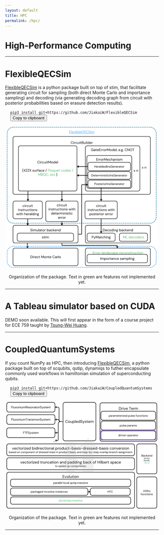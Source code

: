 ```yaml
---
layout: default
title: HPC
permalink: /hpc/
---
```


# High-Performance Computing
<div style="text-align: right;">
      
</div>

---
# FlexibleQECSim
[FlexibleQECSim](https://github.com/JiakaiW/FlexibleQECSim) is a python package built on top of stim, that facilitate generating circuit for sampling (both direct Monte Carlo and importance sampling) and decoding (via generating decoding graph from circuit with posterior probabilities based on erasure detection results).

<pre class="code-block">
  <code>pip3 install git+https://github.com/JiakaiW/FlexibleQECSim</code>
  <button class="copy-button" onclick="copyToClipboard('pip3 install git+https://github.com/JiakaiW/FlexibleQECSim')">Copy to clipboard</button>
</pre>

<script>
function copyToClipboard(text) {
  navigator.clipboard.writeText(text).then(function() {
    alert('Copied to clipboard');
  }, function(err) {
    console.error('Could not copy text: ', err);
  });
}

function toggleTheme() {
  const body = document.body;
  body.classList.toggle('dark-mode');
  const themeToggle = document.getElementById('theme-toggle');
  if (body.classList.contains('dark-mode')) {
    themeToggle.textContent = 'Switch to Light Mode';
  } else {
    themeToggle.textContent = 'Switch to Dark Mode';
  }
}
</script>

<div style="text-align: center;">
  <img src="/files/2024/FlexibleQECSim.png" style="width: 500px;" alt="Organization of the package FlexibleQECSim">
  <p>Organization of the package. Text in green are features not implemented yet.</p>
</div>

---

# A Tableau simulator based on CUDA

DEMO soon available. This will first appear in the form of a course project for ECE 759 taught by [Tsung-Wei Huang](https://tsung-wei-huang.github.io/).

---

# CoupledQuantumSystems
If you count NumPy as HPC, then introducing [FlexibleQECSim](https://github.com/JiakaiW/CoupledQuantumSystems), a python package built on top of scqubits, qutip, dynamiqs to futher encapsulate commonly used workflows in hamiltonian simulation of superconducting qubits.

<pre class="code-block">
  <code>pip3 install git+https://github.com/JiakaiW/CoupledQuantumSystems</code>
  <button class="copy-button" onclick="copyToClipboard('pip3 install git+https://github.com/JiakaiW/CoupledQuantumSystems')">Copy to clipboard</button>
</pre>

<script>
function copyToClipboard(text) {
  navigator.clipboard.writeText(text).then(function() {
    alert('Copied to clipboard');
  }, function(err) {
    console.error('Could not copy text: ', err);
  });
}

function toggleTheme() {
  const body = document.body;
  body.classList.toggle('dark-mode');
  const themeToggle = document.getElementById('theme-toggle');
  if (body.classList.contains('dark-mode')) {
    themeToggle.textContent = 'Switch to Light Mode';
  } else {
    themeToggle.textContent = 'Switch to Dark Mode';
  }
}
</script>

<div style="text-align: center;">
  <img src="/files/2024/CoupledQuantumSystems.png" style="width: 500px;" alt="Organization of the package CoupledQuantumSystems">
  <p>Organization of the package. Text in green are features not implemented yet.</p>
</div>

---